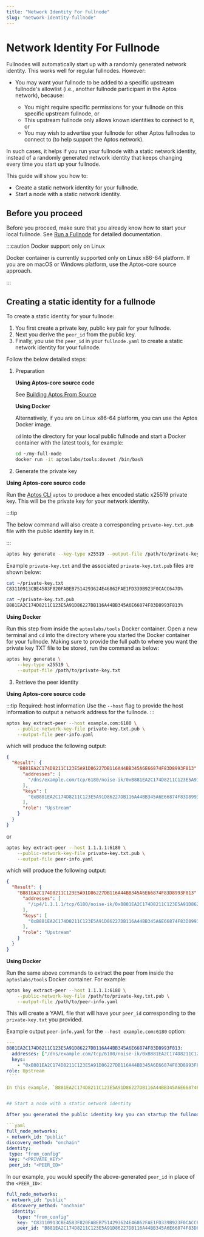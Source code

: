 ```yaml
---
title: "Network Identity For Fullnode"
slug: "network-identity-fullnode"
---
```


# Network Identity For Fullnode

Fullnodes will automatically start up with a randomly generated network identity. This works well for regular fullnodes. However:

- You may want your fullnode to be added to a specific upstream fullnode's allowlist (i.e., another fullnode participant in the Aptos network), because:

  - You might require specific permissions for your fullnode on this specific upstream fullnode, or
  - This upstream fullnode only allows known identities to connect to it, or
  - You may wish to advertise your fullnode for other Aptos fullnodes to connect to (to help support the Aptos network).

In such cases, it helps if you run your fullnode with a static network identity, instead of a randomly generated network identity that keeps changing every time you start up your fullnode.

This guide will show you how to:

- Create a static network identity for your fullnode.
- Start a node with a static network identity.

## Before you proceed

Before you proceed, make sure that you already know how to start your local fullnode. See [Run a Fullnode](./index.md) for detailed documentation.

:::caution Docker support only on Linux

Docker container is currently supported only on Linux x86-64 platform. If you are on macOS or Windows platform, use the Aptos-core source approach.

:::

## Creating a static identity for a fullnode

To create a static identity for your fullnode:

1. You first create a private key, public key pair for your fullnode.
2. Next you derive the `peer_id` from the public key.
3. Finally, you use the `peer_id` in your `fullnode.yaml` to create a static network identity for your fullnode.

Follow the below detailed steps:

1. Preparation
    
    **Using Aptos-core source code**
    
    See [Building Aptos From Source](../../guides/building-from-source.md)

    **Using Docker**

    Alternatively, if you are on Linux x86-64 platform, you can use the Aptos Docker image.

    `cd` into the directory for your local public fullnode and start a Docker container with the latest tools, for example:

    ```bash
    cd ~/my-full-node
    docker run -it aptoslabs/tools:devnet /bin/bash
    ```

2. Generate the private key

  **Using Aptos-core source code**
  
  Run the [Aptos CLI](../../tools/aptos-cli-tool/use-aptos-cli.md) `aptos` to produce a hex encoded static x25519 private key. This will be the private key for your network identity.

  :::tip

  The below command will also create a corresponding `private-key.txt.pub` file with the public identity key in it.

  :::

  ```bash
  aptos key generate --key-type x25519 --output-file /path/to/private-key.txt

  ```

  Example `private-key.txt` and the associated `private-key.txt.pub` files are shown below:

  ```bash
  cat ~/private-key.txt
  C83110913CBE4583F820FABEB7514293624E46862FAE1FD339B923F0CACC647D%           

  cat ~/private-key.txt.pub
  B881EA2C174D8211C123E5A91D86227DB116A44BB345A6E66874F83D8993F813%
  ```

  **Using Docker**

  Run this step from inside the `aptoslabs/tools` Docker container. Open a new terminal and `cd` into the directory where you started the Docker container for your fullnode. Making sure to provide the full path to where you want the private key TXT file to be stored, run the command as below:

  ```bash
  aptos key generate \
      --key-type x25519 \
      --output-file /path/to/private-key.txt
  ```

3. Retrieve the peer identity
  
  **Using Aptos-core source code**

  :::tip Required: host information
  Use the `--host` flag to provide the host information to output a network address for the fullnode. 
  :::

  ```bash
  aptos key extract-peer --host example.com:6180 \
      --public-network-key-file private-key.txt.pub \
      --output-file peer-info.yaml
  ```
  which will produce the following output:
  ```json
  {
    "Result": {
      "B881EA2C174D8211C123E5A91D86227DB116A44BB345A6E66874F83D8993F813": {
        "addresses": [
          "/dns/example.com/tcp/6180/noise-ik/0xB881EA2C174D8211C123E5A91D86227DB116A44BB345A6E66874F83D8993F813/handshake/0"
        ],
        "keys": [
          "0xB881EA2C174D8211C123E5A91D86227DB116A44BB345A6E66874F83D8993F813"
        ],
        "role": "Upstream"
      }
    }
  }
  ```
  or
  ```bash
  aptos key extract-peer --host 1.1.1.1:6180 \
      --public-network-key-file private-key.txt.pub \
      --output-file peer-info.yaml
  ```
  which will produce the following output:
  ```json
  {
    "Result": {
      "B881EA2C174D8211C123E5A91D86227DB116A44BB345A6E66874F83D8993F813": {
        "addresses": [
          "/ip4/1.1.1.1/tcp/6180/noise-ik/0xB881EA2C174D8211C123E5A91D86227DB116A44BB345A6E66874F83D8993F813/handshake/0"
        ],
        "keys": [
          "0xB881EA2C174D8211C123E5A91D86227DB116A44BB345A6E66874F83D8993F813"
        ],
        "role": "Upstream"
      }
    }
  }
  ```

  **Using Docker**

  Run the same above commands to extract the peer from inside the `aptoslabs/tools` Docker container. For example:

  ```bash
  aptos key extract-peer --host 1.1.1.1:6180 \
      --public-network-key-file /path/to/private-key.txt.pub \
      --output-file /path/to/peer-info.yaml
  ```

  This will create a YAML file that will have your `peer_id` corresponding to the `private-key.txt` you provided.

  Example output `peer-info.yaml` for the `--host example.com:6180` option:

   ```yaml
   ---
   B881EA2C174D8211C123E5A91D86227DB116A44BB345A6E66874F83D8993F813:
     addresses: ["/dns/example.com/tcp/6180/noise-ik/0xB881EA2C174D8211C123E5A91D86227DB116A44BB345A6E66874F83D8993F813/handshake/0"]
     keys:
       - "0xB881EA2C174D8211C123E5A91D86227DB116A44BB345A6E66874F83D8993F813"
   role: Upstream
    ```

  In this example, `B881EA2C174D8211C123E5A91D86227DB116A44BB345A6E66874F83D8993F813` is the `peer_id`. Use this in the `peer_id` field of your `fullnode.yaml` to create a static identity for your fullnode.


## Start a node with a static network identity

After you generated the public identity key you can startup the fullnode with a static network identity by using the public key in the `peer_id` field of the configuration file `fullnode.yaml`:

```yaml
full_node_networks:
- network_id: "public"
  discovery_method: "onchain"
  identity:
    type: "from_config"
    key: "<PRIVATE_KEY>"
    peer_id: "<PEER_ID>"
```

In our example, you would specify the above-generated `peer_id` in place of the `<PEER_ID>`:

```yaml
full_node_networks:
- network_id: "public"
  discovery_method: "onchain"
  identity:
    type: "from_config"
    key: "C83110913CBE4583F820FABEB7514293624E46862FAE1FD339B923F0CACC647D"
    peer_id: "B881EA2C174D8211C123E5A91D86227DB116A44BB345A6E66874F83D8993F813"
```
